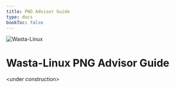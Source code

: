 ```yaml
---
title: PNG Advisor Guide
type: docs
bookToc: false
---
```


![Wasta-Linux](/media/wasta-linux-round-128.png)

# Wasta-Linux PNG Advisor Guide

\<under construction\>
